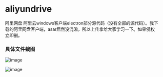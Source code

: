 # aliyundrive
阿里网盘 阿里云windows客户端electron部分源代码（没有全部的源代码）。我下载的阿里网盘客户端，asar居然没混淆，所以上传拿给大家学习一下。如果侵权立即删。

### 具体文件截图

![image](https://user-images.githubusercontent.com/31345579/138246476-5c91f42b-89cf-4e5f-b786-38d44bfdc13e.png)

![image](https://user-images.githubusercontent.com/31345579/138246426-e7b8578b-9cd5-45e3-a47f-7c0a6e8f10d7.png)
